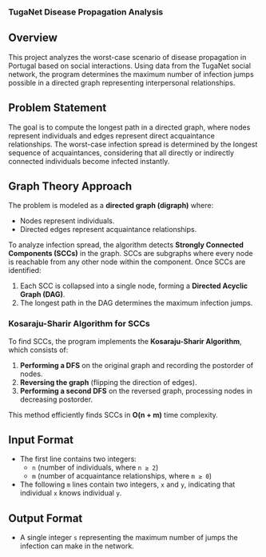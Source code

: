 ### TugaNet Disease Propagation Analysis

## Overview

This project analyzes the worst-case scenario of disease propagation in Portugal based on social interactions. Using data from the TugaNet social network, the program determines the maximum number of infection jumps possible in a directed graph representing interpersonal relationships.

## Problem Statement

The goal is to compute the longest path in a directed graph, where nodes represent individuals and edges represent direct acquaintance relationships. The worst-case infection spread is determined by the longest sequence of acquaintances, considering that all directly or indirectly connected individuals become infected instantly.

## Graph Theory Approach

The problem is modeled as a **directed graph (digraph)** where:
- Nodes represent individuals.
- Directed edges represent acquaintance relationships.

To analyze infection spread, the algorithm detects **Strongly Connected Components (SCCs)** in the graph. SCCs are subgraphs where every node is reachable from any other node within the component. Once SCCs are identified:
1. Each SCC is collapsed into a single node, forming a **Directed Acyclic Graph (DAG)**.
2. The longest path in the DAG determines the maximum infection jumps.

### **Kosaraju-Sharir Algorithm for SCCs**
To find SCCs, the program implements the **Kosaraju-Sharir Algorithm**, which consists of:
1. **Performing a DFS** on the original graph and recording the postorder of nodes.
2. **Reversing the graph** (flipping the direction of edges).
3. **Performing a second DFS** on the reversed graph, processing nodes in decreasing postorder.

This method efficiently finds SCCs in **O(n + m)** time complexity.

## Input Format

- The first line contains two integers:
  - `n` (number of individuals, where `n ≥ 2`)
  - `m` (number of acquaintance relationships, where `m ≥ 0`)
- The following `m` lines contain two integers, `x` and `y`, indicating that individual `x` knows individual `y`.

## Output Format

- A single integer `s` representing the maximum number of jumps the infection can make in the network.